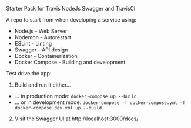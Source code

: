 Starter Pack for Travis NodeJs Swagger and TravisCI 

A repo to start from when developing a service using:
* Node.js - Web Server
* Nodemon - Autorestart
* ESLint - Linting
* Swagger - API design
* Docker - Containerization
* Docker Compose - Building and development

Test drive the app:
1. Build and run it either...
  * ... in production mode: `docker-compose up --build`
  * ... or in development mode: `docker-compose -f docker-compose.yml -f docker-compose.dev.yml up --build`
2. Visit the Swagger UI at http://localhost:3000/docs/
